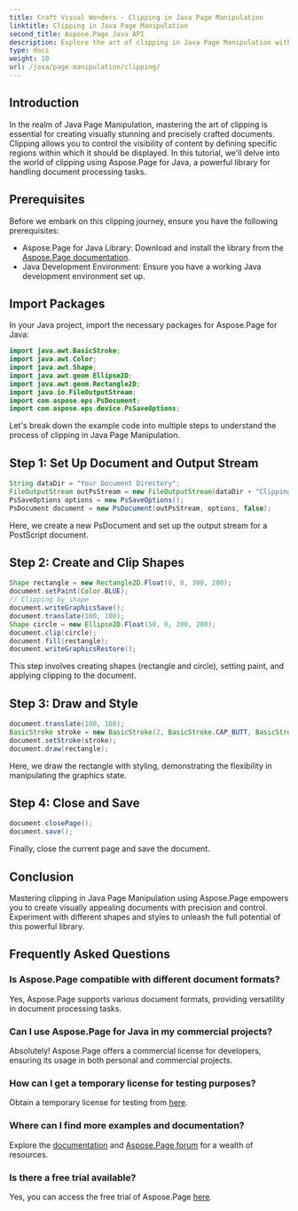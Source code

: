 ```yaml
---
title: Craft Visual Wonders - Clipping in Java Page Manipulation
linktitle: Clipping in Java Page Manipulation
second_title: Aspose.Page Java API
description: Explore the art of clipping in Java Page Manipulation with Aspose.Page. Master precise document crafting for stunning visuals and control.
type: docs
weight: 10
url: /java/page-manipulation/clipping/
---
```

## Introduction
In the realm of Java Page Manipulation, mastering the art of clipping is essential for creating visually stunning and precisely crafted documents. Clipping allows you to control the visibility of content by defining specific regions within which it should be displayed. In this tutorial, we'll delve into the world of clipping using Aspose.Page for Java, a powerful library for handling document processing tasks.
## Prerequisites
Before we embark on this clipping journey, ensure you have the following prerequisites:
- Aspose.Page for Java Library: Download and install the library from the [Aspose.Page documentation](https://reference.aspose.com/page/java/).
- Java Development Environment: Ensure you have a working Java development environment set up.
## Import Packages
In your Java project, import the necessary packages for Aspose.Page for Java:
```java
import java.awt.BasicStroke;
import java.awt.Color;
import java.awt.Shape;
import java.awt.geom.Ellipse2D;
import java.awt.geom.Rectangle2D;
import java.io.FileOutputStream;
import com.aspose.eps.PsDocument;
import com.aspose.eps.device.PsSaveOptions;

```
Let's break down the example code into multiple steps to understand the process of clipping in Java Page Manipulation.
## Step 1: Set Up Document and Output Stream
```java
String dataDir = "Your Document Directory";
FileOutputStream outPsStream = new FileOutputStream(dataDir + "Clipping_outPS.ps");
PsSaveOptions options = new PsSaveOptions();
PsDocument document = new PsDocument(outPsStream, options, false);
```
Here, we create a new PsDocument and set up the output stream for a PostScript document.
## Step 2: Create and Clip Shapes
```java
Shape rectangle = new Rectangle2D.Float(0, 0, 300, 200);
document.setPaint(Color.BLUE);
// Clipping by shape
document.writeGraphicsSave();
document.translate(100, 100);
Shape circle = new Ellipse2D.Float(50, 0, 200, 200);
document.clip(circle);
document.fill(rectangle);
document.writeGraphicsRestore();
```
This step involves creating shapes (rectangle and circle), setting paint, and applying clipping to the document.
## Step 3: Draw and Style
```java
document.translate(100, 100);
BasicStroke stroke = new BasicStroke(2, BasicStroke.CAP_BUTT, BasicStroke.JOIN_MITER, 10.0f, new float[]{5.0f}, 0.0f);
document.setStroke(stroke);
document.draw(rectangle);
```
Here, we draw the rectangle with styling, demonstrating the flexibility in manipulating the graphics state.
## Step 4: Close and Save
```java
document.closePage();
document.save();
```
Finally, close the current page and save the document.
## Conclusion
Mastering clipping in Java Page Manipulation using Aspose.Page empowers you to create visually appealing documents with precision and control. Experiment with different shapes and styles to unleash the full potential of this powerful library.
## Frequently Asked Questions

### Is Aspose.Page compatible with different document formats?
Yes, Aspose.Page supports various document formats, providing versatility in document processing tasks.
### Can I use Aspose.Page for Java in my commercial projects?
Absolutely! Aspose.Page offers a commercial license for developers, ensuring its usage in both personal and commercial projects.
### How can I get a temporary license for testing purposes?
Obtain a temporary license for testing from [here](https://purchase.aspose.com/temporary-license/).
### Where can I find more examples and documentation?
Explore the [documentation](https://reference.aspose.com/page/java/) and [Aspose.Page forum](https://forum.aspose.com/c/page/39) for a wealth of resources.
### Is there a free trial available?
Yes, you can access the free trial of Aspose.Page [here](https://releases.aspose.com/).
